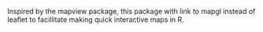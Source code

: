 Inspired by the mapview package, this package with link to mapgl instead of leaflet to facillitate making quick interactive maps in R.
